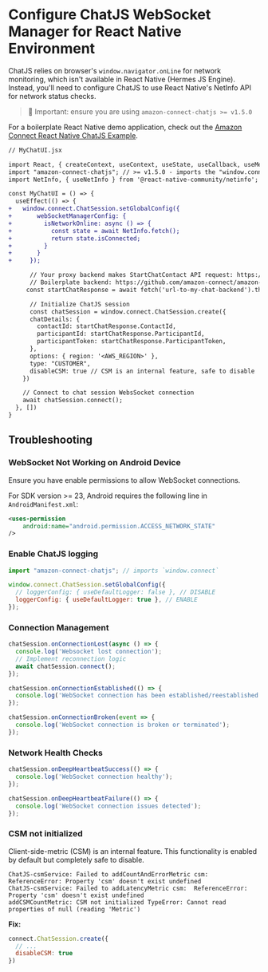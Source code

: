 # Configure ChatJS WebSocket Manager for React Native Environment

ChatJS relies on browser's `window.navigator.onLine` for network monitoring, which isn't available in React Native (Hermes JS Engine). Instead, you'll need to configure ChatJS to use React Native's NetInfo API for network status checks.

> 📌 Important: ensure you are using `amazon-connect-chatjs >= v1.5.0`

For a boilerplate React Native demo application, check out the [Amazon Connect React Native ChatJS Example](https://github.com/amazon-connect/amazon-connect-chat-ui-examples/tree/master/mobileChatExamples/connectReactNativeChat).

```diff
// MyChatUI.jsx

import React, { createContext, useContext, useState, useCallback, useMemo, useEffect } from 'react';
import "amazon-connect-chatjs"; // >= v1.5.0 - imports the "window.connect" class
import NetInfo, { useNetInfo } from '@react-native-community/netinfo';

const MyChatUI = () => {
  useEffect(() => {
+   window.connect.ChatSession.setGlobalConfig({
+       webSocketManagerConfig: {
+         isNetworkOnline: async () => {
+           const state = await NetInfo.fetch();
+           return state.isConnected;
+         }
+       }
+     });

      // Your proxy backend makes StartChatContact API request: https://docs.aws.amazon.com/connect/latest/APIReference/API_StartChatContact.html
      // Boilerplate backend: https://github.com/amazon-connect/amazon-connect-chat-ui-examples/tree/master/cloudformationTemplates/startChatContactAPI
     const startChatResponse = await fetch('url-to-my-chat-backend').then(response => response.data);

      // Initialize ChatJS session
      const chatSession = window.connect.ChatSession.create({
      chatDetails: {
        contactId: startChatResponse.ContactId,
        participantId: startChatResponse.ParticipantId,
        participantToken: startChatResponse.ParticipantToken,
      },
      options: { region: '<AWS_REGION>' },
      type: "CUSTOMER",
      disableCSM: true // CSM is an internal feature, safe to disable
    })

    // Connect to chat session WebsSocket connection
    await chatSession.connect();
  }, [])
}
```

## Troubleshooting

### WebSocket Not Working on Android Device

Ensure you have enable permissions to allow WebSocket connections.

For SDK version >= 23, Android requires the following line in `AndroidManifest.xml`:

```xml
<uses-permission
    android:name="android.permission.ACCESS_NETWORK_STATE"
/>
```
### Enable ChatJS logging

```js
import "amazon-connect-chatjs"; // imports `window.connect`

window.connect.ChatSession.setGlobalConfig({
  // loggerConfig: { useDefaultLogger: false }, // DISABLE
  loggerConfig: { useDefaultLogger: true }, // ENABLE
});
```

### Connection Management

```js
chatSession.onConnectionLost(async () => {
  console.log('Websocket lost connection');
  // Implement reconnection logic
  await chatSession.connect();
});

chatSession.onConnectionEstablished(() => {
  console.log('WebSocket connection has been established/reestablished');
});

chatSession.onConnectionBroken(event => {
  console.log('WebSocket connection is broken or terminated');
});
```

### Network Health Checks

```js
chatSession.onDeepHeartbeatSuccess(() => {
  console.log('WebSocket connection healthy');
});

chatSession.onDeepHeartbeatFailure(() => {
  console.log('WebSocket connection issues detected');
});
```

### CSM not initialized

Client-side-metric (CSM) is an internal feature. This functionality is enabled by default but completely safe to disable.

```log
ChatJS-csmService: Failed to addCountAndErrorMetric csm:  ReferenceError: Property 'csm' doesn't exist undefined
ChatJS-csmService: Failed to addLatencyMetric csm:  ReferenceError: Property 'csm' doesn't exist undefined
addCSMCountMetric: CSM not initialized TypeError: Cannot read properties of null (reading 'Metric')
```

**Fix:**

```js
connect.ChatSession.create({
  // ...
  disableCSM: true
})
```
<!--
# React Native Support

> ‼️ Additional configuration is required to support ChatJS in React Native applications - see ["Configuration"](#configuration)


## Demo

A demo application implementing basic ChatJS functionality is available in the ui-examples repository: [connectReactNativeChat](https://github.com/amazon-connect/amazon-connect-chat-ui-examples/tree/master/connectReactNativeChat)


## Client Side Metrics (CSM) Support

> ⚠️ NOT CURRENTLY SUPPORTED - For more details please refer to the [tracking issue](https://github.com/amazon-connect/amazon-connect-chatjs/issues/171)

The out-of-box ChatJS client side metrics are not currently supported in React Native. ChatJS is officially supported for browser environments, and may run into issues accessing the `document` DOM API.

You can safely disable CSM without affecting other behavior:

```diff
this.session = connect.ChatSession.create({
  chatDetails: startChatDetails,
+ disableCSM: true,
  type: 'CUSTOMER',
  options: { region },
});
```

## Configuration

Use `amazon-connect-chatjs@^1.5.0` and customize the global configuration:

```
connect.ChatSession.setGlobalConfig({
  webSocketManagerConfig: {
    isNetworkOnline: () => true, // default: () => navigator.onLine
  }
});
```

To further customize the `isNetworkOnline` input, see the options below:

#### Override Browser Network Health Check

If running ChatJS in mobile React Native environment, override the default network online check:

> `amazon-connect-websocket-manager.js` depencency will use `navigator.onLine`. Legacy browsers will always return `true`, but unsupported or mobile runtime will return `null/undefined`.

```js
/**
 * `amazon-connect-websocket-manager.js` depencency will use `navigator.onLine`
 * Unsupported or mobile runtime will return `null/undefined` - preventing websocket connections
 * Legacy browsers will always return `true` [ref: caniuse.com/netinfo]
 */
const customNetworkStatusUtil = () => {
  if (navigator && navigator.hasOwnProperty("onLine")) {
    return navigator.onLine;
  }

  return true;
}

connect.ChatSession.setGlobalConfig({
  webSocketManagerConfig: {
    isNetworkOnline: customNetworkStatusUtil,
  }
});
```

#### Custom Network Health Check

Extending this, device-native network health checks can be used for React Native applications.

1. First, install the `useNetInfo` react hook:

```sh
$ npm install --save @react-native-community/netinfo
# source: https://github.com/react-native-netinfo/react-native-netinfo
```

2. Make sure to update permissions, Android requires the following line in `AndroidManifest.xml`: (for SDK version after 23)

```xml
<uses-permission
    android:name="android.permission.ACCESS_NETWORK_STATE"
/>
```

3. Set up the network event listener, and pass custom function to `setGlobalConfig`:

> Note: To configure `WebSocketManager`, `setGlobalConfig` must be invoked

```js
import ChatSession from "./ChatSession";
import NetInfo from "@react-native-community/netinfo";
import "amazon-connect-chatjs"; // ^1.5.0 - imports global "connect" object 

let isOnline = true;

/** 
 * By default, `isNetworkOnline` will be invoked every 250ms
 * Should only current status, and not make `NetInfo.fetch()` call
 * 
 * @return {boolean} returns true if currently connected to network
*/
const customNetworkStatusUtil = () => isOnline;

const ReactNativeChatComponent = (props) => {

  /** 
   * Network event listener native to device
   * Will update `isOnline` value asynchronously whenever network calls are made
  */
  const unsubscribeNetworkEventListener = NetInfo.addEventListener(state => {
    isOnline = state.isConnected;
  });

  useEffect(() => {
    return unsubscribeNetworkEventListener();
  }, []);

  const initializeChatJS = () => {
    // To configure WebSocketManager, setGlobalConfig must be invoked
    connect.ChatSession.setGlobalConfig({
      // ...
      webSocketManagerConfig: {
        isNetworkOnline: customNetworkStatusUtil,
      }
    });
  }

  // ...
}
```

4. Optionally, this configuration can be dynamically set based on the `Platform`

```js
import { Platform } from 'react-native';

const isMobile = Platform.OS === 'ios' || Platform.OS === 'android';

const customNetworkStatusUtil = () => {
  if (navigator && navigator.hasOwnProperty("onLine")) {
    return navigator.onLine;
  }

  return true;
}

connect.ChatSession.setGlobalConfig({
  // ...
  webSocketManagerConfig: {
    ...(isMobile ? { isNetworkOnline: customNetworkStatusUtil } : {}), // use default behavior for browsers
  }
});
```
-->